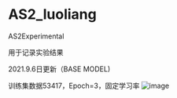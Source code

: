 # AS2_luoliang
AS2Experimental


用于记录实验结果

2021.9.6日更新（BASE MODEL)

训练集数据53417，Epoch=3，固定学习率
![image](https://user-images.githubusercontent.com/39092507/132304205-6a545e99-65a7-447a-86dd-6c4fd73d347d.png)
